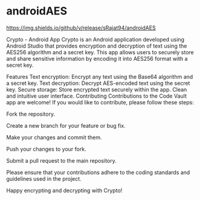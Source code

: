 # androidAES

https://img.shields.io/github/v/release/sRajat94/androidAES


Crypto - Android App
Crypto is an Android application developed using Android Studio that provides encryption and decryption of text using the AES256 algorithm and a secret key. This app allows users to securely store and share sensitive information by encoding it into AES256 format with a secret key.

Features
Text encryption: Encrypt any text using the Base64 algorithm and a secret key.
Text decryption: Decrypt AES-encoded text using the secret key.
Secure storage: Store encrypted text securely within the app.
Clean and intuitive user interface.
Contributing
Contributions to the Code Vault app are welcome! If you would like to contribute, please follow these steps:

Fork the repository.

Create a new branch for your feature or bug fix.

Make your changes and commit them.

Push your changes to your fork.

Submit a pull request to the main repository.

Please ensure that your contributions adhere to the coding standards and guidelines used in the project.

Happy encrypting and decrypting with Crypto!
